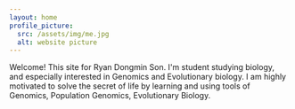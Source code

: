 ```yaml
---
layout: home
profile_picture:
  src: /assets/img/me.jpg
  alt: website picture
---
```


<p>
  Welcome! This site for Ryan Dongmin Son. I'm student studying biology, and especially interested in Genomics and Evolutionary biology. I am highly motivated to solve the secret of life by learning and using tools of Genomics, Population Genomics, Evolutionary Biology. 

